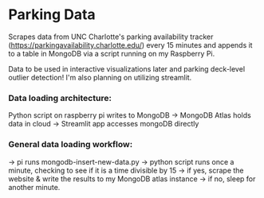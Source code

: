 # Parking Data
Scrapes data from UNC Charlotte's parking availability tracker (https://parkingavailability.charlotte.edu/) every 15 minutes and appends it to a table in MongoDB via a script running on my Raspberry Pi.

Data to be used in interactive visualizations later and parking deck-level outlier detection! I'm also planning on utilizing streamlit.

### Data loading architecture:
Python script on raspberry pi writes to MongoDB -> MongoDB Atlas holds data in cloud -> Streamlit app accesses mongoDB directly

### General data loading workflow:
-> pi runs mongodb-insert-new-data.py
-> python script runs once a minute, checking to see if it is a time divisible by 15
-> if yes, scrape the website & write the results to my MongoDB atlas instance
-> if no, sleep for another minute.
 
